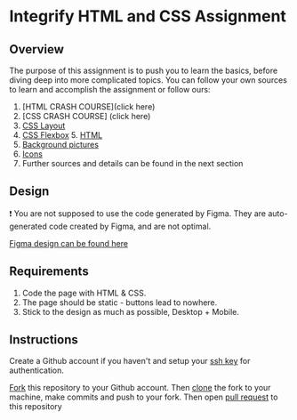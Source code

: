 # Integrify HTML and CSS Assignment

## Overview

The purpose of this assignment is to push you to learn the basics, before diving deep into more complicated topics.
You can follow your own sources to learn and accomplish the assignment or follow ours:

1. [HTML CRASH COURSE](click here)
2. [CSS CRASH COURSE] (click here)
3. [CSS Layout](https://learnlayout.com)
4. [CSS Flexbox](https://css-tricks.com/snippets/css/a-guide-to-flexbox/) 5. [HTML](https://www.w3schools.com/html/)
5. [Background pictures](https://unsplash.com/)
6. [Icons](https://fontawesome.com/icons?d=gallery)
7. Further sources and details can be found in the next section

## Design

:exclamation: You are not supposed to use the code generated by Figma. They are auto-generated code created by Figma, and are not optimal.

[Figma design can be found here](https://www.figma.com/file/eljqCedI3f5mbe6Onf4quP/Assignment?node-id=0%3A1)

## Requirements

1. Code the page with HTML & CSS.
2. The page should be static - buttons lead to nowhere.
3. Stick to the design as much as possible, Desktop + Mobile.

## Instructions

Create a Github account if you haven't and setup your [ssh key](https://docs.github.com/en/enterprise-server@3.0/github/authenticating-to-github/connecting-to-github-with-ssh) for authentication.

[Fork](https://docs.github.com/en/github/getting-started-with-github/fork-a-repo) this repository to your Github account. Then [clone](https://docs.github.com/en/github/creating-cloning-and-archiving-repositories/cloning-a-repository) the fork to your machine, make commits and push to your fork. Then open [pull request](https://docs.github.com/en/github/collaborating-with-issues-and-pull-requests/creating-a-pull-request) to this repository
